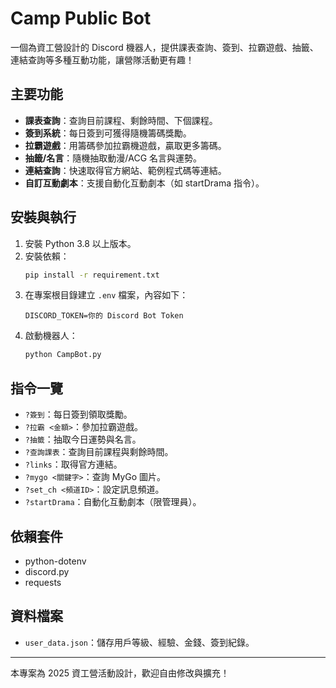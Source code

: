 # Camp Public Bot

一個為資工營設計的 Discord 機器人，提供課表查詢、簽到、拉霸遊戲、抽籤、連結查詢等多種互動功能，讓營隊活動更有趣！

## 主要功能
- **課表查詢**：查詢目前課程、剩餘時間、下個課程。
- **簽到系統**：每日簽到可獲得隨機籌碼獎勵。
- **拉霸遊戲**：用籌碼參加拉霸機遊戲，贏取更多籌碼。
- **抽籤/名言**：隨機抽取動漫/ACG 名言與運勢。
- **連結查詢**：快速取得官方網站、範例程式碼等連結。
- **自訂互動劇本**：支援自動化互動劇本（如 startDrama 指令）。

## 安裝與執行
1. 安裝 Python 3.8 以上版本。
2. 安裝依賴：
   ```bash
   pip install -r requirement.txt
   ```
3. 在專案根目錄建立 `.env` 檔案，內容如下：
   ```env
   DISCORD_TOKEN=你的 Discord Bot Token
   ```
4. 啟動機器人：
   ```bash
   python CampBot.py
   ```

## 指令一覽
- `?簽到`：每日簽到領取獎勵。
- `?拉霸 <金額>`：參加拉霸遊戲。
- `?抽籤`：抽取今日運勢與名言。
- `?查詢課表`：查詢目前課程與剩餘時間。
- `?links`：取得官方連結。
- `?mygo <關鍵字>`：查詢 MyGo 圖片。
- `?set_ch <頻道ID>`：設定訊息頻道。
- `?startDrama`：自動化互動劇本（限管理員）。

## 依賴套件
- python-dotenv
- discord.py
- requests

## 資料檔案
- `user_data.json`：儲存用戶等級、經驗、金錢、簽到紀錄。

---

本專案為 2025 資工營活動設計，歡迎自由修改與擴充！
